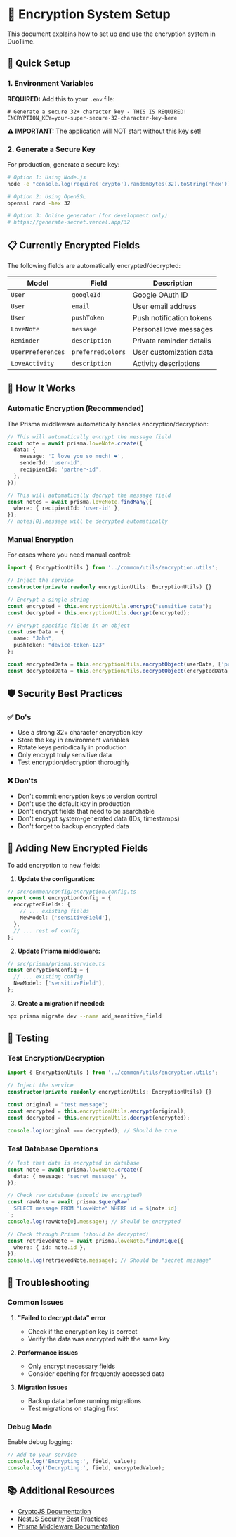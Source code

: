 # 🔐 Encryption System Setup

This document explains how to set up and use the encryption system in DuoTime.

## 🚀 Quick Setup

### 1. Environment Variables

**REQUIRED:** Add this to your `.env` file:

```env
# Generate a secure 32+ character key - THIS IS REQUIRED!
ENCRYPTION_KEY=your-super-secure-32-character-key-here
```

**⚠️ IMPORTANT:** The application will NOT start without this key set!

### 2. Generate a Secure Key

For production, generate a secure key:

```bash
# Option 1: Using Node.js
node -e "console.log(require('crypto').randomBytes(32).toString('hex'))"

# Option 2: Using OpenSSL
openssl rand -hex 32

# Option 3: Online generator (for development only)
# https://generate-secret.vercel.app/32
```

## 📋 Currently Encrypted Fields

The following fields are automatically encrypted/decrypted:

| Model             | Field             | Description              |
| ----------------- | ----------------- | ------------------------ |
| `User`            | `googleId`        | Google OAuth ID          |
| `User`            | `email`           | User email address       |
| `User`            | `pushToken`       | Push notification tokens |
| `LoveNote`        | `message`         | Personal love messages   |
| `Reminder`        | `description`     | Private reminder details |
| `UserPreferences` | `preferredColors` | User customization data  |
| `LoveActivity`    | `description`     | Activity descriptions    |

## 🔧 How It Works

### Automatic Encryption (Recommended)

The Prisma middleware automatically handles encryption/decryption:

```typescript
// This will automatically encrypt the message field
const note = await prisma.loveNote.create({
  data: {
    message: 'I love you so much! ❤️',
    senderId: 'user-id',
    recipientId: 'partner-id',
  },
});

// This will automatically decrypt the message field
const notes = await prisma.loveNote.findMany({
  where: { recipientId: 'user-id' },
});
// notes[0].message will be decrypted automatically
```

### Manual Encryption

For cases where you need manual control:

```typescript
import { EncryptionUtils } from '../common/utils/encryption.utils';

// Inject the service
constructor(private readonly encryptionUtils: EncryptionUtils) {}

// Encrypt a single string
const encrypted = this.encryptionUtils.encrypt("sensitive data");
const decrypted = this.encryptionUtils.decrypt(encrypted);

// Encrypt specific fields in an object
const userData = {
  name: "John",
  pushToken: "device-token-123"
};

const encryptedData = this.encryptionUtils.encryptObject(userData, ['pushToken']);
const decryptedData = this.encryptionUtils.decryptObject(encryptedData, ['pushToken']);
```

## 🛡️ Security Best Practices

### ✅ Do's

- Use a strong 32+ character encryption key
- Store the key in environment variables
- Rotate keys periodically in production
- Only encrypt truly sensitive data
- Test encryption/decryption thoroughly

### ❌ Don'ts

- Don't commit encryption keys to version control
- Don't use the default key in production
- Don't encrypt fields that need to be searchable
- Don't encrypt system-generated data (IDs, timestamps)
- Don't forget to backup encrypted data

## 🔄 Adding New Encrypted Fields

To add encryption to new fields:

1. **Update the configuration:**

```typescript
// src/common/config/encryption.config.ts
export const encryptionConfig = {
  encryptedFields: {
    // ... existing fields
    NewModel: ['sensitiveField'],
  },
  // ... rest of config
};
```

2. **Update Prisma middleware:**

```typescript
// src/prisma/prisma.service.ts
const encryptionConfig = {
  // ... existing config
  NewModel: ['sensitiveField'],
};
```

3. **Create a migration if needed:**

```bash
npx prisma migrate dev --name add_sensitive_field
```

## 🧪 Testing

### Test Encryption/Decryption

```typescript
import { EncryptionUtils } from '../common/utils/encryption.utils';

// Inject the service
constructor(private readonly encryptionUtils: EncryptionUtils) {}

const original = "test message";
const encrypted = this.encryptionUtils.encrypt(original);
const decrypted = this.encryptionUtils.decrypt(encrypted);

console.log(original === decrypted); // Should be true
```

### Test Database Operations

```typescript
// Test that data is encrypted in database
const note = await prisma.loveNote.create({
  data: { message: 'secret message' },
});

// Check raw database (should be encrypted)
const rawNote = await prisma.$queryRaw`
  SELECT message FROM "LoveNote" WHERE id = ${note.id}
`;
console.log(rawNote[0].message); // Should be encrypted

// Check through Prisma (should be decrypted)
const retrievedNote = await prisma.loveNote.findUnique({
  where: { id: note.id },
});
console.log(retrievedNote.message); // Should be "secret message"
```

## 🚨 Troubleshooting

### Common Issues

1. **"Failed to decrypt data" error**
   - Check if the encryption key is correct
   - Verify the data was encrypted with the same key

2. **Performance issues**
   - Only encrypt necessary fields
   - Consider caching for frequently accessed data

3. **Migration issues**
   - Backup data before running migrations
   - Test migrations on staging first

### Debug Mode

Enable debug logging:

```typescript
// Add to your service
console.log('Encrypting:', field, value);
console.log('Decrypting:', field, encryptedValue);
```

## 📚 Additional Resources

- [CryptoJS Documentation](https://cryptojs.gitbook.io/docs/)
- [NestJS Security Best Practices](https://docs.nestjs.com/security/authentication)
- [Prisma Middleware Documentation](https://www.prisma.io/docs/concepts/components/prisma-client/middleware)
